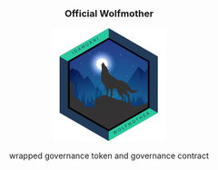 <h3 align="center">Official Wolfmother</h3>

<p align="center">
  <img src="./wolfmother.png" width="200"/>
</p>

<p align="center">wrapped governance token and governance contract</p>
